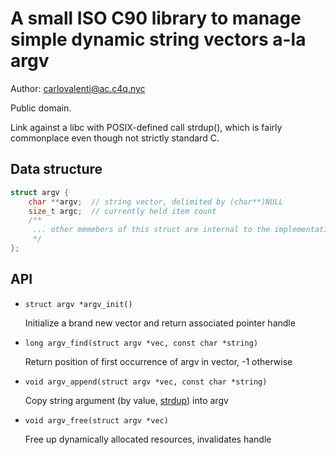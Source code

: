 
A small ISO C90 library to manage simple dynamic string vectors a-la argv
=========================================================================

Author: <carlovalenti@ac.c4q.nyc>

Public domain.

Link against a libc with POSIX-defined call strdup(), which is fairly commonplace even though not strictly standard C.

Data structure
---------
```C
struct argv {
    char **argv;  // string vector, delimited by (char**)NULL
    size_t argc;  // currently held item count
    /**
     ... other memebers of this struct are internal to the implementation
     */
};
```

API
---
* ```struct argv *argv_init()```

  Initialize a brand new vector and return associated pointer handle
  
* ```long argv_find(struct argv *vec, const char *string)```

  Return position of first occurrence of argv in vector, -1 otherwise

* ```void argv_append(struct argv *vec, const char *string)```

  Copy string argument (by value, [strdup](http://man7.org/linux/man-pages/man3/strdup.3.html)) into argv

* ```void argv_free(struct argv *vec)```

  Free up dynamically allocated resources, invalidates handle
